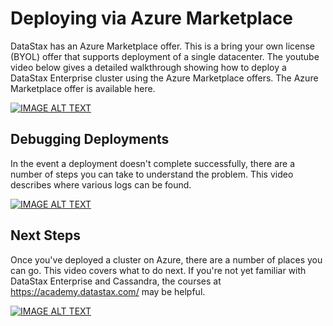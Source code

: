 # Deploying via Azure Marketplace

DataStax has an Azure Marketplace offer.  This is a bring your own license (BYOL) offer that supports deployment of a single datacenter. The youtube video below gives a detailed walkthrough showing how to deploy a DataStax Enterprise cluster using the Azure Marketplace offers.  The Azure Marketplace offer is available here.

[![IMAGE ALT TEXT](http://img.youtube.com/vi/_tBL7iwqBLY/0.jpg)](http://www.youtube.com/watch?v=_tBL7iwqBLY "Deploying DataStax wtih Azure Marketplace")

## Debugging Deployments

In the event a deployment doesn't complete successfully, there are a number of steps you can take to understand the problem.  This video describes where various logs can be found.

[![IMAGE ALT TEXT](http://img.youtube.com/vi/5HXbRcG49Eg/0.jpg)](http://www.youtube.com/watch?v=5HXbRcG49Eg "Debugging Azure Deployments")

## Next Steps

Once you've deployed a cluster on Azure, there are a number of places you can go.  This video covers what to do next.  If you're not yet familiar with DataStax Enterprise and Cassandra, the courses at https://academy.datastax.com/ may be helpful.

[![IMAGE ALT TEXT](http://img.youtube.com/vi/1vSzA5kslG4/0.jpg)](http://www.youtube.com/watch?v=1vSzA5kslG4 "Next Steps")
